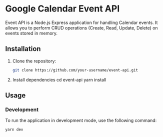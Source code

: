 # Google Calendar Event API

Event API is a Node.js Express application for handling Calendar events.
It allows you to perform CRUD operations (Create, Read, Update, Delete) on events stored in memory.

## Installation

1. Clone the repository:

   ```bash
   git clone https://github.com/your-username/event-api.git
   ```

2. Install dependencies
   cd event-api
   yarn install

## Usage

### Development

To run the application in development mode, use the following command:

```
yarn dev
```
